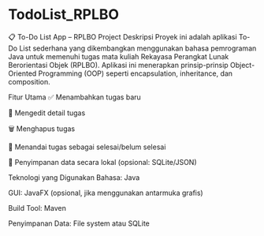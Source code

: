 # TodoList_RPLBO

📋 To-Do List App – RPLBO Project
Deskripsi
Proyek ini adalah aplikasi To-Do List sederhana yang dikembangkan menggunakan bahasa pemrograman Java untuk memenuhi tugas mata kuliah Rekayasa Perangkat Lunak Berorientasi Objek (RPLBO). Aplikasi ini menerapkan prinsip-prinsip Object-Oriented Programming (OOP) seperti encapsulation, inheritance, dan composition.

Fitur Utama
✅ Menambahkan tugas baru

📝 Mengedit detail tugas

🗑️ Menghapus tugas

📌 Menandai tugas sebagai selesai/belum selesai

💾 Penyimpanan data secara lokal (opsional: SQLite/JSON)

Teknologi yang Digunakan
Bahasa: Java

GUI: JavaFX (opsional, jika menggunakan antarmuka grafis)

Build Tool: Maven

Penyimpanan Data: File system atau SQLite
